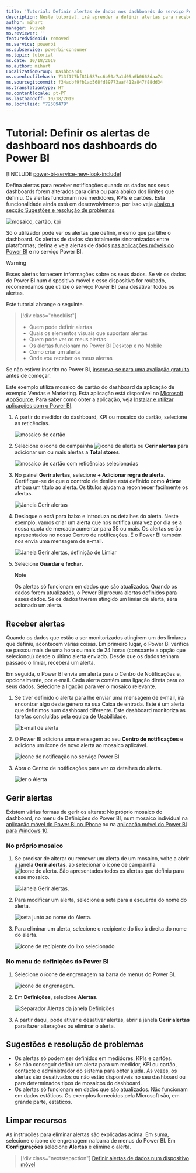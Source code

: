 ```yaml
---
title: 'Tutorial: Definir alertas de dados nos dashboards do serviço Power BI'
description: Neste tutorial, irá aprender a definir alertas para receber notificações quando os dados nos seus dashboards forem alterados para além dos limites que definiu no serviço Microsoft Power BI.
author: mihart
manager: kvivek
ms.reviewer: ''
featuredvideoid: removed
ms.service: powerbi
ms.subservice: powerbi-consumer
ms.topic: tutorial
ms.date: 10/18/2019
ms.author: mihart
LocalizationGroup: Dashboards
ms.openlocfilehash: 713f177bf81b587cc6b50a7a1d05a6b0668daa74
ms.sourcegitcommit: f34acbf9fb1ab568fd89773aaf412a847f88dd34
ms.translationtype: HT
ms.contentlocale: pt-PT
ms.lasthandoff: 10/18/2019
ms.locfileid: "72589479"
---
```

# <a name="tutorial-set-dashboard-alerts-on-power-bi-dashboards"></a>Tutorial: Definir os alertas de dashboard nos dashboards do Power BI

[!INCLUDE [power-bi-service-new-look-include](../includes/power-bi-service-new-look-include.md)]

Defina alertas para receber notificações quando os dados nos seus dashboards forem alterados para cima ou para abaixo dos limites que definiu. Os alertas funcionam nos medidores, KPIs e cartões. Esta funcionalidade ainda está em desenvolvimento, por isso veja [abaixo a secção Sugestões e resolução de problemas](#tips-and-troubleshooting).

![mosaico, cartão, kpi](media/end-user-alerts/card-gauge-kpi.png)

Só o utilizador pode ver os alertas que definir, mesmo que partilhe o dashboard. Os alertas de dados são totalmente sincronizados entre plataformas; defina e veja alertas de dados [nas aplicações móveis do Power BI](mobile/mobile-set-data-alerts-in-the-mobile-apps.md) e no serviço Power BI. 

> [!WARNING]
> Esses alertas fornecem informações sobre os seus dados. Se vir os dados do Power BI num dispositivo móvel e esse dispositivo for roubado, recomendamos que utilize o serviço Power BI para desativar todos os alertas.
> 

Este tutorial abrange o seguinte.
> [!div class="checklist"]
> * Quem pode definir alertas
> * Quais os elementos visuais que suportam alertas
> * Quem pode ver os meus alertas
> * Os alertas funcionam no Power BI Desktop e no Mobile
> * Como criar um alerta
> * Onde vou receber os meus alertas

Se não estiver inscrito no Power BI, [inscreva-se para uma avaliação gratuita](https://app.powerbi.com/signupredirect?pbi_source=web) antes de começar.

Este exemplo utiliza mosaico de cartão do dashboard da aplicação de exemplo Vendas e Marketing. Esta aplicação está disponível no [Microsoft AppSource](https://appsource.microsoft.com). Para saber como obter a aplicação, veja [Instalar e utilizar aplicações com o Power BI](end-user-app-view.md).

1. A partir do medidor do dashboard, KPI ou mosaico do cartão, selecione as reticências.
   
   ![mosaico de cartão](media/end-user-alerts/power-bi-cards.png)
2. Selecione o ícone de campainha ![ícone de alerta](media/end-user-alerts/power-bi-bell-icon.png) ou **Gerir alertas** para adicionar um ou mais alertas a **Total stores**.

   ![mosaico de cartão com reticências selecionadas](media/end-user-alerts/power-bi-ellipses.png)

   
1. No painel **Gerir alertas**, selecione **+ Adicionar regra de alerta**.  Certifique-se de que o controlo de deslize está definido como **Ativo**e atribua um título ao alerta. Os títulos ajudam a reconhecer facilmente os alertas.
   
   ![Janela Gerir alertas](media/end-user-alerts/power-bi-manage-alert.png)
4. Desloque o ecrã para baixo e introduza os detalhes do alerta.  Neste exemplo, vamos criar um alerta que nos notifica uma vez por dia se a nossa quota de mercado aumentar para 35 ou mais. Os alertas serão apresentados no nosso Centro de notificações. E o Power BI também nos envia uma mensagem de e-mail.
   
   ![Janela Gerir alertas, definição de Limiar](media/end-user-alerts/power-bi-manage-alert-details.png)
5. Selecione **Guardar e fechar**.
 
   > [!NOTE]
   > Os alertas só funcionam em dados que são atualizados. Quando os dados forem atualizados, o Power BI procura alertas definidos para esses dados. Se os dados tiverem atingido um limiar de alerta, será acionado um alerta. 
   > 

## <a name="receiving-alerts"></a>Receber alertas
Quando os dados que estão a ser monitorizados atingirem um dos limiares que definiu, acontecem várias coisas. Em primeiro lugar, o Power BI verifica se passou mais de uma hora ou mais de 24 horas (consoante a opção que selecionou) desde o último alerta enviado. Desde que os dados tenham passado o limiar, receberá um alerta.

Em seguida, o Power BI envia um alerta para o Centro de Notificações e, opcionalmente, por e-mail. Cada alerta contém uma ligação direta para os seus dados. Selecione a ligação para ver o mosaico relevante.  

1. Se tiver definido o alerta para lhe enviar uma mensagem de e-mail, irá encontrar algo deste género na sua Caixa de entrada. Este é um alerta que definimos num dashboard diferente. Este dashboard monitoriza as tarefas concluídas pela equipa de Usabilidade.
   
   ![E-mail de alerta](media/end-user-alerts/power-bi-alert-email.png)
2. O Power BI adiciona uma mensagem ao seu **Centro de notificações** e adiciona um ícone de novo alerta ao mosaico aplicável.
   
   ![Ícone de notificação no serviço Power BI](media/end-user-alerts/power-bi-task-alert.png)
3. Abra o Centro de notificações para ver os detalhes do alerta.
   
    ![ler o Alerta](media/end-user-alerts/power-bi-notification.png)
   
  

## <a name="managing-alerts"></a>Gerir alertas

Existem várias formas de gerir os alteras: No próprio mosaico do dashboard, no menu de Definições do Power BI, num mosaico individual na [aplicação móvel do Power BI no iPhone](mobile/mobile-set-data-alerts-in-the-mobile-apps.md) ou na [aplicação móvel do Power BI para Windows 10](mobile/mobile-set-data-alerts-in-the-mobile-apps.md).

### <a name="from-the-tile-itself"></a>No próprio mosaico

1. Se precisar de alterar ou remover um alerta de um mosaico, volte a abrir a janela **Gerir alertas**, ao selecionar o ícone de campainha ![Ícone de alerta](media/end-user-alerts/power-bi-bell-icon.png). São apresentados todos os alertas que definiu para esse mosaico.
   
    ![Janela Gerir alertas](media/end-user-alerts/power-bi-manage-alerts.png).
2. Para modificar um alerta, selecione a seta para a esquerda do nome do alerta.
   
    ![seta junto ao nome do Alerta](media/end-user-alerts/power-bi-modify-alert.png).
3. Para eliminar um alerta, selecione o recipiente do lixo à direita do nome do alerta.
   
      ![ícone de recipiente do lixo selecionado](media/end-user-alerts/power-bi-alert-delete.png)

### <a name="from-the-power-bi-settings-menu"></a>No menu de definições do Power BI

1. Selecione o ícone de engrenagem na barra de menus do Power BI.
   
    ![ícone de engrenagem](media/end-user-alerts/powerbi-gear-icon.png).
2. Em **Definições**, selecione **Alertas**.
   
    ![Separador Alertas da janela Definições](media/end-user-alerts/power-bi-alert-settings.png)
3. A partir daqui, pode ativar e desativar alertas, abrir a janela **Gerir alertas** para fazer alterações ou eliminar o alerta.

## <a name="tips-and-troubleshooting"></a>Sugestões e resolução de problemas 

* Os alertas só podem ser definidos em medidores, KPIs e cartões.
* Se não conseguir definir um alerta para um medidor, KPI ou cartão, contacte o administrador do sistema para obter ajuda. Às vezes, os alertas são desativados ou não estão disponíveis no seu dashboard ou para determinados tipos de mosaicos do dashboard.
* Os alertas só funcionam em dados que são atualizados. Não funcionam em dados estáticos. Os exemplos fornecidos pela Microsoft são, em grande parte, estáticos. 


## <a name="clean-up-resources"></a>Limpar recursos
As instruções para eliminar alertas são explicadas acima. Em suma, selecione o ícone de engrenagem na barra de menus do Power BI. Em **Configurações** selecione **Alertas** e elimine o alerta.

> [!div class="nextstepaction"]
> [Definir alertas de dados num dispositivo móvel](mobile/mobile-set-data-alerts-in-the-mobile-apps.md)



